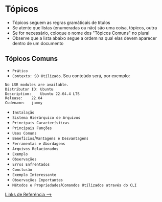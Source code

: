 # Tópicos

- Tópicos seguem as regras gramáticais de títulos
- Se atente que listas (enumeradas ou não) são uma coisa, tópicos, outra
- Se for necessário, coloque o nome dos "Tópicos Comuns" no plural
- Observe que a lista abaixo segue a ordem na qual elas devem aparecer dentro de um documento

## Tópicos Comuns

- `Prático`
- `Contexto: SO Utilizado`. Seu conteúdo será, por exemplo:

```bash
No LSB modules are available.
Distributor ID:	Ubuntu
Description:	Ubuntu 22.04.4 LTS
Release:	22.04
Codename:	jammy
```

- `Instalação`
- `Sistema Hierárquico de Arquivos`
- `Principais Características`
- `Principais Funções`
- `Usos Comuns`
- `Benefícios`/`Vantagens e Desvantagens`
- `Ferramentas e Abordagens`
- `Arquivos Relacionados`
- `Exemplo`
- `Observações`
- `Erros Enfrentados`
- `Conclusão`
- `Exemplo Interessante`
- `Observações Importantes`
- `Métodos e Propriedades`/`Comandos Utilizados através do CLI`

[Links de Referência -->](./links-referencia.md)